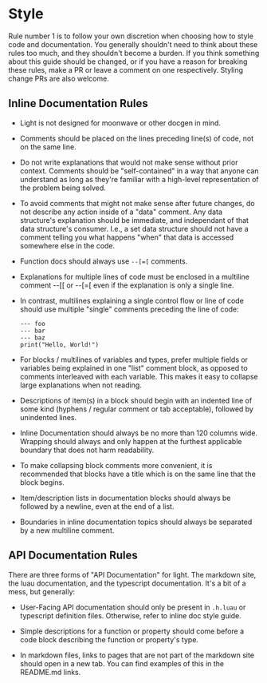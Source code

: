 # Style

Rule number 1 is to follow your own discretion when choosing how to style code and documentation. You generally
shouldn't need to think about these rules too much, and they shouldn't become a burden. If you think something about
this guide should be changed, or if you have a reason for breaking these rules, make a PR or leave a comment on one
respectively. Styling change PRs are also welcome.

## Inline Documentation Rules

- Light is not designed for moonwave or other docgen in mind.

- Comments should be placed on the lines preceding line(s) of code, not on the same line.

- Do not write explanations that would not make sense without prior context. Comments should be "self-contained" in a
way that anyone can understand as long as they're familiar with a high-level representation of the problem being solved.

- To avoid comments that might not make sense after future changes, do not describe any action inside of a "data"
comment. Any data structure's explanation should be immediate, and independant of that data structure's consumer. I.e.,
a set data structure should not have a comment telling you what happens "when" that data is accessed somewhere else in
the code.

- Function docs should always use `--[=[` comments.

- Explanations for multiple lines of code must be enclosed in a multiline comment --[[ or --[=[ even if the explanation
is only a single line.

- In contrast, multilines explaining a single control flow or line of code should use multiple "single" comments preceding
the line of code:

    ```none
    --- foo
    --- bar
    --- baz
    print("Hello, World!")
    ```

- For blocks / multilines of variables and types, prefer multiple fields or variables being explained in one "list"
comment block, as opposed to comments interleaved with each variable. This makes it easy to collapse large explanations
when not reading.

- Descriptions of item(s) in a block should begin with an indented line of some kind
(hyphens / regular comment or tab acceptable), followed by unindented lines.

- Inline Documentation should always be no more than 120 columns wide. Wrapping should always and only happen at the
furthest applicable boundary that does not harm readability.

- To make collapsing block comments more convenient, it is recommended that blocks have a title which is on the same
line that the block begins.

- Item/description lists in documentation blocks should always be followed by a newline, even at the end of a list.

- Boundaries in inline documentation topics should always be separated by a new multiline comment.

## API Documentation Rules

There are three forms of "API Documentation" for light. The markdown site, the luau documentation, and the typescript
documentation. It's a bit of a mess, but generally:

- User-Facing API documentation should only be present in `.h.luau` or typescript definition files. Otherwise, refer to
inline doc style guide.

- Simple descriptions for a function or property should come before a code block describing the function or property's
type.

- In markdown files, links to pages that are not part of the markdown site should open in a new tab. You can find
examples of this in the README.md links.

